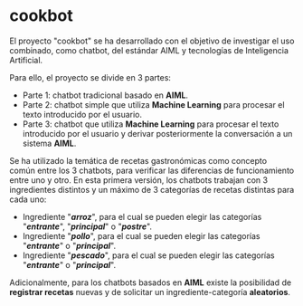 # cookbot
El proyecto "cookbot" se ha desarrollado con el objetivo de investigar el uso combinado, como chatbot, del estándar AIML y tecnologías de Inteligencia Artificial.

Para ello, el proyecto se divide en 3 partes:

* Parte 1: chatbot tradicional basado en **AIML**.
* Parte 2: chatbot simple que utiliza **Machine Learning** para procesar el texto introducido por el usuario.
* Parte 3: chatbot que utiliza **Machine Learning** para procesar el texto introducido por el usuario y derivar posteriormente la conversación a un sistema **AIML**.

Se ha utilizado la temática de recetas gastronómicas como concepto común entre los 3 chatbots, para verificar las diferencias de funcionamiento entre uno y otro.
En esta primera versión, los chatbots trabajan con 3 ingredientes distintos y un máximo de 3 categorías de recetas distintas para cada uno:

* Ingrediente "***arroz***", para el cual se pueden elegir las categorías "***entrante***", "***principal***" o "***postre***".
* Ingrediente "***pollo***", para el cual se pueden elegir las categorías "***entrante***" o "***principal***".
* Ingrediente "***pescado***", para el cual se pueden elegir las categorías "***entrante***" o "***principal***".

Adicionalmente, para los chatbots basados en **AIML** existe la posibilidad de **registrar recetas** nuevas y de solicitar un ingrediente-categoría **aleatorios**.
